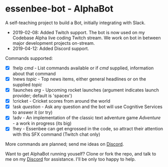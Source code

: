 # essenbee-bot - AlphaBot
A self-teaching project to build a Bot, initially integrating with Slack.

- 2019-02-08: Added Twitch support. The bot is now used on my Codebase Alpha live coding Twitch stream. We work on bot in between major development projects on-stream.
- 2019-04-12: Added Discord support.

Commands supported:

- [X] !help _cmd_      - List commands available or if _cmd_ supplied, information about that command
- [X] !news _topic_    - Top news items, either general headlines or on the supplied _topic_
- [X] !launches _arg_  - Upcoming rocket launches (argument indicates launch provider; default is 'spacex')
- [X] !cricket         - Cricket scores from around the world
- [X] !ask _question_  - Ask any question and the bot will use Cognitive Services to answer it (or try)
- [X] !adv             - An implementation of the classic text adventure game _Adventure_ - a work in progress (its big)
- [X] !hey             - Essenbee can get engrossed in the code, so attract their attention with this SFX command (Twitch chat only)
  
More commands are planned; send me ideas on [Discord](https://discord.gg/Rz8r93q).

Want to get AlphaBot running youself? Clone or fork the repo, and talk to me on my [Discord](https://discord.gg/Rz8r93q) for assistance. I'll be only too happy to help.

